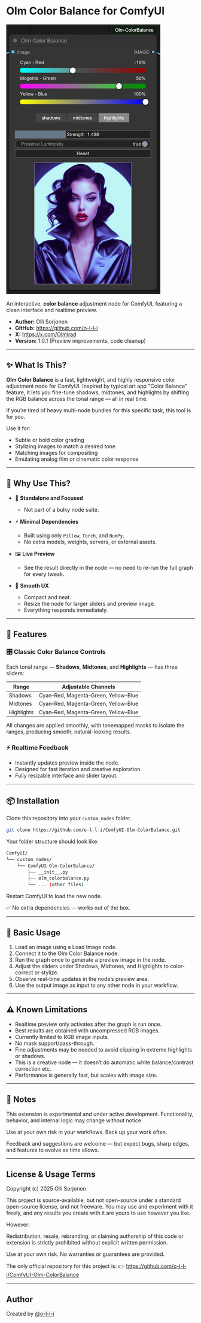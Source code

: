 # Olm Color Balance for ComfyUI

![Olm ColorBalance splash](./assets/olm_colorbalance_splash.png)

An interactive, **color balance** adjustment node for ComfyUI, featuring a clean interface and realtime preview.

- **Author:** Olli Sorjonen
- **GitHub:** https://github.com/o-l-l-i
- **X:** https://x.com/Olmirad
- **Version:** 1.0.1 (Preview improvements, code cleanup)

---

## ✨ What Is This?

**Olm Color Balance** is a fast, lightweight, and highly responsive color adjustment node for ComfyUI.
Inspired by typical art app "Color Balance" feature, it lets you fine-tune shadows, midtones, and highlights by shifting the RGB balance across the tonal range — all in real time.

If you’re tired of heavy multi-node bundles for this specific task, this tool is for you.

Use it for:

- Subtle or bold color grading
- Stylizing images to match a desired tone
- Matching images for compositing
- Emulating analog film or cinematic color response

---

## 🎯 Why Use This?

- 🧩 **Standalone and Focused**
  - Not part of a bulky node suite.

- ⚡ **Minimal Dependencies**
  - Built using only `Pillow`, `Torch`, and `NumPy`.
  - No extra models, weights, servers, or external assets.

- 🖼️ **Live Preview**
  - See the result directly in the node — no need to re-run the full graph for every tweak.

- 🧘 **Smooth UX**
  - Compact and neat.
  - Resize the node for larger sliders and preview image.
  - Everything responds immediately.

---

## 🎨 Features

### 🎛️ Classic Color Balance Controls

Each tonal range — **Shadows**, **Midtones**, and **Highlights** — has three sliders:

| Range     | Adjustable Channels   |
|-----------|------------------------|
| Shadows   | Cyan–Red, Magenta–Green, Yellow–Blue |
| Midtones  | Cyan–Red, Magenta–Green, Yellow–Blue |
| Highlights| Cyan–Red, Magenta–Green, Yellow–Blue |

All changes are applied smoothly, with tonemapped masks to isolate the ranges, producing smooth, natural-looking results.

### ⚡ Realtime Feedback

- Instantly updates preview inside the node.
- Designed for fast iteration and creative exploration.
- Fully resizable interface and slider layout.

---

## 📦 Installation

Clone this repository into your `custom_nodes` folder.

```bash
git clone https://github.com/o-l-l-i/ComfyUI-Olm-ColorBalance.git
```

Your folder structure should look like:

```bash
ComfyUI/
└── custom_nodes/
    └── ComfyUI-Olm-ColorBalance/
        ├── __init__.py
        ├── olm_colorbalance.py
        └── ... (other files)
```

Restart ComfyUI to load the new node.

✅ No extra dependencies — works out of the box.

---

## 🧪 Basic Usage

1. Load an image using a Load Image node.
2. Connect it to the Olm Color Balance node.
3. Run the graph once to generate a preview image in the node.
4. Adjust the sliders under Shadows, Midtones, and Highlights to color-correct or stylize.
5. Observe real-time updates in the node’s preview area.
6. Use the output image as input to any other node in your workflow.

---

## ⚠️ Known Limitations

- Realtime preview only activates after the graph is run once.
- Best results are obtained with uncompressed RGB images.
- Currently limited to RGB image inputs.
- No mask support/pass-through.
- Fine adjustments may be needed to avoid clipping in extreme highlights or shadows.
- This is a creative node — it doesn’t do automatic white balance/contrast correction etc.
- Performance is generally fast, but scales with image size.

---

## 💬 Notes

This extension is experimental and under active development. Functionality, behavior, and internal logic may change without notice.

Use at your own risk in your workflows. Back up your work often.

Feedback and suggestions are welcome — but expect bugs, sharp edges, and features to evolve as time allows.

---

## License & Usage Terms

Copyright (c) 2025 Olli Sorjonen

This project is source-available, but not open-source under a standard open-source license, and not freeware.
You may use and experiment with it freely, and any results you create with it are yours to use however you like.

However:

Redistribution, resale, rebranding, or claiming authorship of this code or extension is strictly prohibited without explicit written permission.

Use at your own risk. No warranties or guarantees are provided.

The only official repository for this project is: 👉 https://github.com/o-l-l-i/ComfyUI-Olm-ColorBalance

---

## Author

Created by [@o-l-l-i](https://github.com/o-l-l-i)